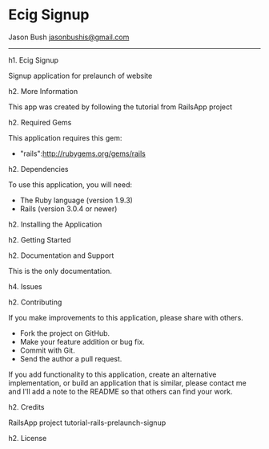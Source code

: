 Ecig Signup
========================

Jason Bush
jasonbushis@gmail.com
________________________

h1. Ecig Signup

Signup application for prelaunch of website

h2. More Information

This app was created by following the tutorial from RailsApp project

h2. Required Gems

This application requires this gem:

* "rails":http://rubygems.org/gems/rails

h2. Dependencies

To use this application, you will need:

* The Ruby language (version 1.9.3)
* Rails (version 3.0.4 or newer)

h2. Installing the Application



h2. Getting Started


h2. Documentation and Support

This is the only documentation.

h4. Issues

h2. Contributing

If you make improvements to this application, please share with others.

* Fork the project on GitHub.
* Make your feature addition or bug fix.
* Commit with Git.
* Send the author a pull request.

If you add functionality to this application, create an alternative implementation, or build an application that is similar, please contact me and I'll add a note to the README so that others can find your work.

h2. Credits

RailsApp project
tutorial-rails-prelaunch-signup

h2. License

